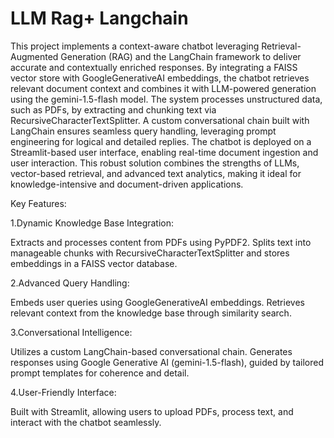 # LLM Rag+ Langchain

This project implements a context-aware chatbot leveraging Retrieval-Augmented Generation (RAG) and the LangChain framework to deliver accurate and contextually enriched responses. By integrating a FAISS vector store with GoogleGenerativeAI embeddings, the chatbot retrieves relevant document context and combines it with LLM-powered generation using the gemini-1.5-flash model. The system processes unstructured data, such as PDFs, by extracting and chunking text via RecursiveCharacterTextSplitter. A custom conversational chain built with LangChain ensures seamless query handling, leveraging prompt engineering for logical and detailed replies. The chatbot is deployed on a Streamlit-based user interface, enabling real-time document ingestion and user interaction. This robust solution combines the strengths of LLMs, vector-based retrieval, and advanced text analytics, making it ideal for knowledge-intensive and document-driven applications.

Key Features:

1.Dynamic Knowledge Base Integration:

Extracts and processes content from PDFs using PyPDF2.
Splits text into manageable chunks with RecursiveCharacterTextSplitter and stores embeddings in a FAISS vector database.

2.Advanced Query Handling:

Embeds user queries using GoogleGenerativeAI embeddings.
Retrieves relevant context from the knowledge base through similarity search.

3.Conversational Intelligence:

Utilizes a custom LangChain-based conversational chain.
Generates responses using Google Generative AI (gemini-1.5-flash), guided by tailored prompt templates for coherence and detail.

4.User-Friendly Interface:

Built with Streamlit, allowing users to upload PDFs, process text, and interact with the chatbot seamlessly.
